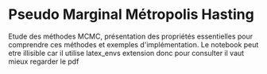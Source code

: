 # Pseudo Marginal Métropolis Hasting
Etude des méthodes MCMC, présentation des propriétés essentielles pour comprendre ces méthodes et exemples d'implémentation. Le notebook peut etre illisible car il utilise latex_envs extension donc pour consulter il vaut mieux regarder le pdf
